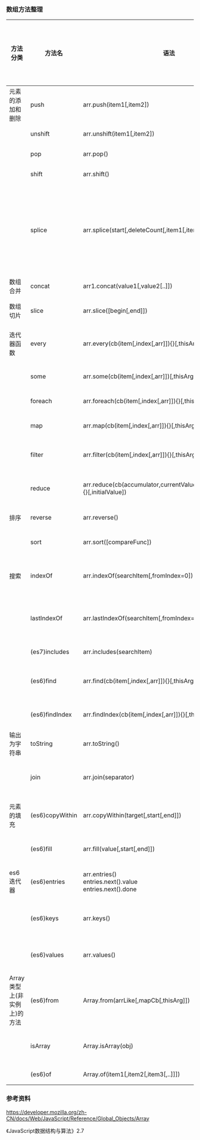 ### 数组方法整理


方法分类|方法名 | 语法 | 描述 |返回|是否改变原数组
-------|------|-----|------|---|------------
元素的添加和删除|push|arr.push(item1[,item2])|把一个或多个元素添加到数组的末尾|新数组的长度|yes
||unshift|arr.unshift(item1[,item2])|把一个或多个元素添加到数组的头部|新数组的长度|yes
||pop|arr.pop()|移除数组最后一个元素|移除的那个最后的元素|yes
||shift|arr.shift()|移除数组第一个元素|移除的那个第一个元素|yes
||splice|arr.splice(start[,deleteCount[,item1[,item2[...]]]])|在任意位置添加或删除元素|由被删除的元素组成的一个数组。如果只删除了一个元素，则返回只包含一个元素的数组。如果没有删除元素，则返回空数组。|yes
数组合并|concat|arr1.concat(value1[,value2[..]])|向一个数组后部添加数组或元素|新的合并后的数组|no
数组切片|slice|arr.slice([begin[,end]])|从开始到结束（不包括结束）选择的数组的一部分浅拷贝到一个新数组对象|这个拷贝来的新数组对象|no
迭代器函数|every|arr.every(cb(item[,index[,arr]]){}[,thisArg])|测试数组的所有项是否都通过了指定函数的测试,有一项结果为false则为false|true/false|no
||some|arr.some(cb(item[,index[,arr]])[,thisArg])|测试数组中是否存在通过指定函数的测试的项，有一项结果为true则为true|true/false|no
||foreach|arr.foreach(cb(item[,index[,arr]]){}[,thisArg])|对数组的每一项执行一次提供的函数。|无返回值|no
||map|arr.map(cb(item[,index[,arr]]){}[,thisArg])|创建由该数组中的每一项都调用指定函数后的返回值组成的新数组|每一项的返回值组成的新数组|no
||filter|arr.filter(cb(item[,index[,arr]]){}[,thisArg])|创建由该数组中的每一项都调用指定函数后返回true的项组成的新数组|返回true的项组成的新数组|no
||reduce|arr.reduce(cb(accumulator,currentValue[,currentIndex[,arr]]){}[,initialValue])|函数参数不断返回将被叠加到累加器上的值，reduce方法停止后返回这个累加器的最终值|累加器的最终值|no
排序|reverse|arr.reverse()|就地颠倒数组中元素的顺序|颠倒后的数组|yes
  ||sort   |arr.sort([compareFunc])|就地对数组中的元素进行排序，默认是根据字符串unicode升序排列|排序后的数组|yes
搜索|indexOf|arr.indexOf(searchItem[,fromIndex=0])|在数组中查找给定元素的第一个索引|首个被找到的给定元素的索引，如果没找到则返回-1|no
||lastIndexOf|arr.lastIndexOf(searchItem[,fromIndex=arr.length-1])|在数组中查找给定元素的最后一个索引|从后向前首个被找到的给定元素的索引，如果没找到则返回-1|no
||(es7)includes|arr.includes(searchItem)|判断数组中是否存在某个元素|true/false|no
||(es6)find|arr.find(cb(item[,index[,arr]]){}[,thisArg])|返回数组中满足指定函数的第一个元素|数组中满足指定函数的第一个元素/undefined|no
||(es6)findIndex|arr.findIndex(cb(item[,index[,arr]]){}[,thisArg])|返回数组中满足指定函数的第一个元素的索引|满足指定函数的第一个元素的索引/-1|no
输出为字符串|toString|arr.toString()|得到由数组元素组成的字符串，由逗号分隔。相对于arr.join(',')|由数组元素组成的、逗号分隔的字符串|no
||join|arr.join(separator)|将数组通过指定分隔符连接成字符串|由数组元素组成、指定分隔符连接的字符串|no
元素的填充|(es6)copyWithin|arr.copyWithin(target[,start[,end]])|浅复制数组的一部分到同一数组中的另一个位置，并返回它，而不修改其大小。|改变后的数组|yes
||(es6)fill|arr.fill(value[,start[,end]])|用一个固定值填充一个数组中从起始索引到终止索引内的全部元素|修改后的数组|yes
es6迭代器|(es6)entries|arr.entries() <br>entries.next().value<br>entries.next().done|返回一个新的数组迭代器，在迭代器上调用next()可得到{value:[index,item],done:Bool}|包含每项索引的键值对信息的数组迭代器|no
||(es6)keys|arr.keys()|返回一个新的数组迭代器，在迭代器上调用next()可得到{value:index,done:Bool}|包含每项索引信息的数组迭代器|no
||(es6)values|arr.values()|返回一个新的数组迭代器，在迭代器上调用next()可得到{value:item,done:Bool}|包含每项值信息的数组迭代器|no
Array类型上(非实例上)的方法|(es6)from|Array.from(arrLike[,mapCb[,thisArg]])|从一个类似数组或可迭代对象中创建一个新的数组实例。|新的数组实例|no
||isArray|Array.isArray(obj)|检测某个对象是否是Array，如果对象是Array则返回true,否则返回false|true/false|no
||(es6)of|Array.of(item1[,item2[,item3[,..]]])|创建一个具有可变数量项的新数组实例|新数组实例|no

### 参考资料

<https://developer.mozilla.org/zh-CN/docs/Web/JavaScript/Reference/Global_Objects/Array>

《JavaScript数据结构与算法》2.7